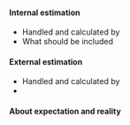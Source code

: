 #### Internal estimation
- Handled and calculated by
- What should be included

#### External estimation 
- Handled and calculated by 
- 


#### About expectation and reality